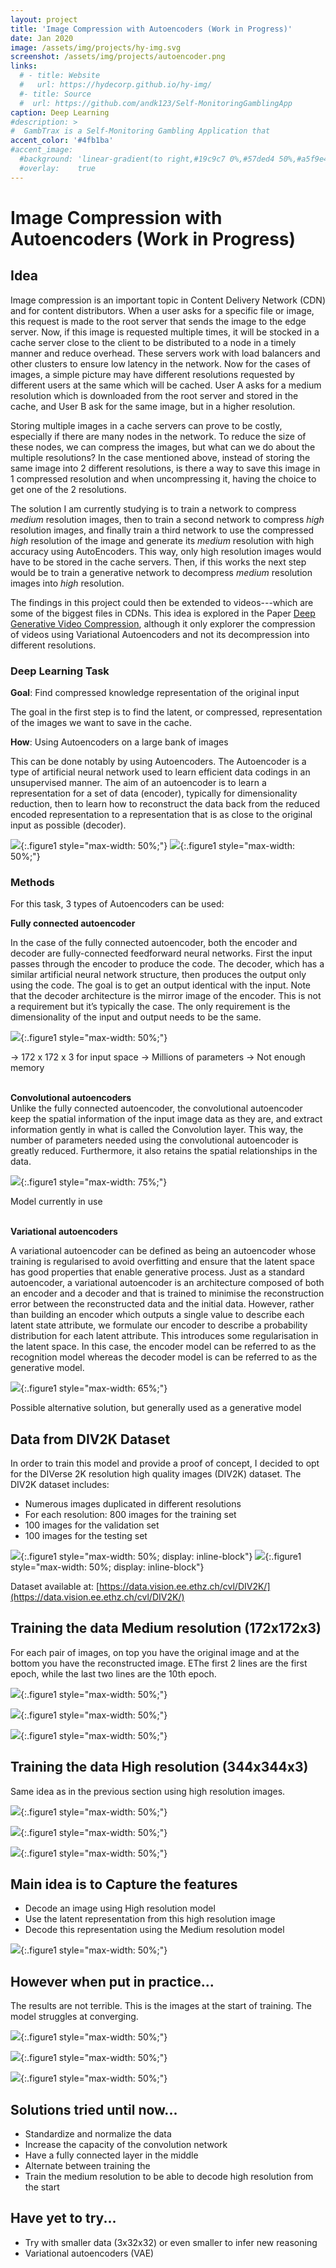 ```yaml
---
layout: project
title: 'Image Compression with Autoencoders (Work in Progress)'
date: Jan 2020
image: /assets/img/projects/hy-img.svg
screenshot: /assets/img/projects/autoencoder.png
links:
  # - title: Website
  #   url: https://hydecorp.github.io/hy-img/
  #- title: Source
  #  url: https://github.com/andk123/Self-MonitoringGamblingApp
caption: Deep Learning
#description: >
#  GambTrax is a Self-Monitoring Gambling Application that 
accent_color: '#4fb1ba'
#accent_image:
  #background: 'linear-gradient(to right,#19c9c7 0%,#57ded4 50%,#a5f9e4 100%)'
  #overlay:    true
---
```


# Image Compression with Autoencoders (Work in Progress)

## Idea

Image compression is an important topic in Content Delivery Network (CDN) and for content distributors. When a user asks for a specific file or image, this request is made to the root server that sends the image to the edge server. Now, if this image is requested multiple times, it will be stocked in a cache server close to the client to be distributed to a node in a timely manner and reduce overhead. These servers work with load balancers and other clusters to ensure low latency in the network. Now for the cases of images, a simple picture may have different resolutions requested by different users at the same which will be cached. User A asks for a medium resolution which is downloaded from the root server and stored in the cache, and User B ask for the same image, but in a higher resolution.  

Storing multiple images in a cache servers can prove to be costly, especially if there are many nodes in the network. To reduce the size of these nodes, we can compress the images, but what can we do about the multiple resolutions? In the case mentioned above, instead of storing the same image into 2 different resolutions, is there a way to save this image in 1 compressed resolution and when uncompressing it, having the choice to get one of the 2 resolutions.  

The solution I am currently studying is to train a network to compress *medium* resolution images, then to train a second network to compress *high* resolution images, and finally train a third network to use the compressed *high* resolution of the image and generate its *medium* resolution with high accuracy using AutoEncoders. This way, only high resolution images would have to be stored in the cache servers. Then, if this works the next step would be to train a generative network to decompress *medium* resolution images into *high* resolution.

The findings in this project could then be extended to videos---which are some of the biggest files in CDNs. This idea is explored in the Paper [Deep Generative Video Compression](https://arxiv.org/abs/1810.02845), although it only explorer the compression of videos using Variational Autoencoders and not its decompression into different resolutions.
### Deep Learning Task

**Goal**: Find compressed knowledge representation of the original input  

The goal in the first step is to find the latent, or compressed, representation of the images we want to save in the cache.  

**How**: Using Autoencoders on a large bank of images

This can be done notably by using Autoencoders. The Autoencoder is a type of artificial neural network used to learn efficient data codings in an unsupervised manner. The aim of an autoencoder is to learn a representation for a set of data (encoder), typically for dimensionality reduction, then to learn how to reconstruct the data back from the reduced encoded representation to a representation that is as close to the original input as possible (decoder).

![](/assets/img/projects/imagecompress/encoder1.png){:.figure1 style="max-width: 50%;"} 
![](/assets/img/projects/imagecompress/encoder2.png){:.figure1 style="max-width: 50%;"} 

### Methods

For this task, 3 types of Autoencoders can be used:  

**Fully connected autoencoder**  

In the case of the fully connected autoencoder, both the encoder and decoder are fully-connected feedforward neural networks. First the input passes through the encoder to produce the code. The decoder, which has a similar artificial neural network structure, then produces the output only using the code. The goal is to get an output identical with the input. Note that the decoder architecture is the mirror image of the encoder. This is not a requirement but it’s typically the case. The only requirement is the dimensionality of the input and output needs to be the same.

![](/assets/img/projects/imagecompress/fullyconnect_ae.png){:.figure1 style="max-width: 50%;"} 

-> 172 x 172 x 3 for input 
space -> Millions of parameters -> Not enough memory  
<br/>

**Convolutional autoencoders**  
 Unlike the fully connected autoencoder, the convolutional autoencoder keep the spatial information of the input image data as they are, and extract information gently in what is called the Convolution layer. This way, the number of parameters needed using the convolutional autoencoder is greatly reduced. Furthermore, it also retains the spatial relationships in the data.
 
![](/assets/img/projects/imagecompress/conv_ae.png){:.figure1 style="max-width: 75%;"}  

Model currently in use  
<br/>

**Variational autoencoders**  

A variational autoencoder can be defined as being an autoencoder whose training is regularised to avoid overfitting and ensure that the latent space has good properties that enable generative process. Just as a standard autoencoder, a variational autoencoder is an architecture composed of both an encoder and a decoder and that is trained to minimise the reconstruction error between the reconstructed data and the initial data. However, rather than building an encoder which outputs a single value to describe each latent state attribute, we formulate our encoder to describe a probability distribution for each latent attribute. This introduces some regularisation in the latent space. In this case, the encoder model can be referred to as the recognition model whereas the decoder model is can be referred to as the generative model.

![](/assets/img/projects/imagecompress/vae.jpg){:.figure1 style="max-width: 65%;"} 

Possible alternative solution,
 but generally used as a generative model

## Data from DIV2K Dataset
 
In order to train this model and provide a proof of concept, I decided to opt for the DIVerse 2K resolution high quality images (DIV2K) dataset. The DIV2K dataset includes:
- Numerous images duplicated in different resolutions
- For each resolution: 800 images for the training set
- 100 images for the validation set
- 100 images for the testing set

![](/assets/img/projects/imagecompress/DIV2K_dataset2.png){:.figure1 style="max-width: 50%; display: inline-block"} 
![](/assets/img/projects/imagecompress/DIV2K_dataset3.png){:.figure1 style="max-width: 50%; display: inline-block"}  

Dataset available at: [https://data.vision.ee.ethz.ch/cvl/DIV2K/](https://data.vision.ee.ethz.ch/cvl/DIV2K/)

## Training the data Medium resolution (172x172x3)

For each pair of images, on top you have the original image and at the bottom you have the reconstructed image. EThe first 2 lines are the first epoch, while the last two lines are the 10th epoch.

![](/assets/img/projects/imagecompress/medium_resolution.png){:.figure1 style="max-width: 50%;"} 

![](/assets/img/projects/imagecompress/medium_resolution2.png){:.figure1 style="max-width: 50%;"} 

![](/assets/img/projects/imagecompress/graph_med_resol.png){:.figure1 style="max-width: 50%;"} 

## Training the data High resolution (344x344x3)

Same idea as in the previous section using high resolution images.

![](/assets/img/projects/imagecompress/high_resolution.png){:.figure1 style="max-width: 50%;"} 

![](/assets/img/projects/imagecompress/high_resolution2.png){:.figure1 style="max-width: 50%;"} 

![](/assets/img/projects/imagecompress/graph_high_resol.png){:.figure1 style="max-width: 50%;"} 

## Main idea is to Capture the features

- Decode an image using High resolution model
- Use the latent representation from this high resolution image
- Decode this representation using the Medium resolution model

![](/assets/img/projects/imagecompress/encode_type.png){:.figure1 style="max-width: 50%;"} 

## However when put in practice...

The results are not terrible. This is the images at the start of training. The model struggles at converging.

![](/assets/img/projects/imagecompress/loss_decoding.png){:.figure1 style="max-width: 50%;"} 

![](/assets/img/projects/imagecompress/resolution_decoding.png){:.figure1 style="max-width: 50%;"} 

![](/assets/img/projects/imagecompress/resolution_decoding2.png){:.figure1 style="max-width: 50%;"} 

## Solutions tried until now...    

- Standardize and normalize the data
- Increase the capacity of the convolution network
- Have a fully connected layer in the middle
- Alternate between training the 
- Train the medium resolution to be able to decode high resolution from the start

## Have yet to try...

- Try with smaller data (3x32x32) or even smaller to infer new reasoning
- Variational autoencoders (VAE)

